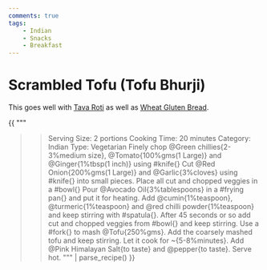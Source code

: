 ```yaml
---
comments: true
tags:
    - Indian
    - Snacks
    - Breakfast
---
```


# Scrambled Tofu (Tofu Bhurji)

This goes well with [Tava Roti](../Breads/recipe_1_tava_roti.md) as well as [Wheat Gluten Bread](../Breads/recipe_2_wheat_gluten_bread.md).

{{ """
>> Serving Size: 2 portions
>> Cooking Time: 20 minutes
>> Category: Indian
>> Type: Vegetarian
Finely chop @Green chillies{2-3%medium size}, @Tomato{100%gms(1 Large)} and @Ginger{1%tbsp(1 inch)} using #knife{}
Cut @Red Onion{200%gms(1 Large)} and @Garlic{3%cloves} using #knife{} into small pieces.
Place all cut and chopped veggies in a #bowl{}
Pour @Avocado Oil{3%tablespoons} in a #frying pan{} and put it for heating.
Add @cumin{1%teaspoon}, @turmeric{1%teaspoon} and @red chilli powder{1%teaspoon} and keep stirring with #spatula{}.
After 45 seconds or so add cut and chopped veggies from #bowl{} and keep stirring.
Use a #fork{} to mash @Tofu{250%gms}.
Add the coarsely mashed tofu and keep stirring.
Let it cook for ~{5-8%minutes}.
Add @Pink Himalayan Salt{to taste} and @pepper{to taste}.
Serve hot.
""" 
| parse_recipe() }}